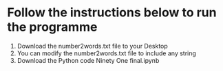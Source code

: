 # Follow the instructions below to run the programme
1. Download the number2words.txt file to your Desktop
2. You can modify the number2words.txt file to include any string
3. Download the Python code Ninety One final.ipynb 
